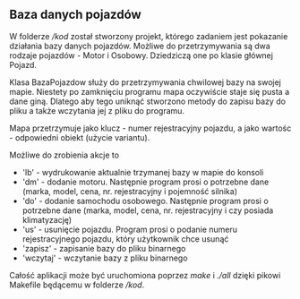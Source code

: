 ## Baza danych pojazdów 
W folderze */kod* został stworzony projekt, którego zadaniem jest pokazanie działania bazy danych pojazdów. Możliwe do przetrzymywania są dwa rodzaje pojazdów - Motor i Osobowy. Dziedziczą one po klasie głównej Pojazd. 

Klasa BazaPojazdow służy do przetrzymywania chwilowej bazy na swojej mapie. Niestety po zamknięciu programu mapa oczywiście staje się pusta a dane giną. Dlatego aby tego uniknąć stworzono metody do zapisu bazy do pliku a także wczytania jej z pliku do programu. 

Mapa przetrzymuje jako klucz - numer rejestracyjny pojazdu, a jako wartośc - odpowiedni obiekt (użycie variantu).

Możliwe do zrobienia akcje to

- 'lb' - wydrukowanie aktualnie trzymanej bazy w mapie do konsoli
- 'dm' - dodanie motoru. Następnie program prosi o potrzebne dane (marka, model, cena, nr. rejestracyjny i pojemność silnika)
- 'do' - dodanie samochodu osobowego. Następnie program prosi o potrzebne dane (marka, model, cena, nr. rejestracyjny i czy posiada klimatyzację)
- 'us' - usunięcie pojazdu. Program prosi o podanie numeru rejestracyjnego pojazdu, który użytkownik chce usunąć
- 'zapisz' - zapisanie bazy do pliku binarnego
- 'wczytaj' - wczytanie bazy z pliku binarnego

Całość aplikacji może być uruchomiona poprzez *make* i *./all* dzięki pikowi Makefile będącemu w folderze */kod*.